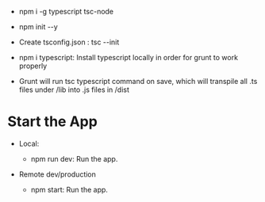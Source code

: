 * npm i -g typescript tsc-node
* npm init --y

* Create tsconfig.json : tsc --init
* npm i typescript: Install typescript locally in order for grunt to work properly
* Grunt will run tsc typescript command on save, which will transpile all .ts files under /lib into .js files in /dist

# Start the App

* Local:
    - npm run dev: Run the app.

* Remote dev/production
    - npm start: Run the app.
